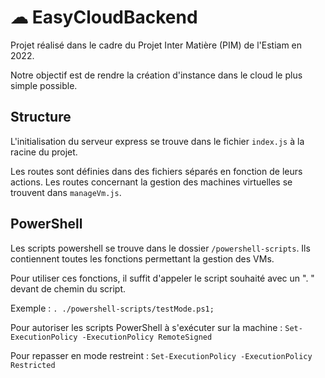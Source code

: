 # ☁ EasyCloudBackend

Projet réalisé dans le cadre du Projet Inter Matière (PIM) de l'Estiam en 2022.

Notre objectif est de rendre la création d'instance dans le cloud le plus simple possible.


## Structure
L'initialisation du serveur express se trouve dans le fichier ```index.js``` à la racine du projet.

Les routes sont définies dans des fichiers séparés en fonction de leurs actions. Les routes concernant la gestion des machines virtuelles se trouvent dans ```manageVm.js```.

## PowerShell
Les scripts powershell se trouve dans le dossier ```/powershell-scripts```.
Ils contiennent toutes les fonctions permettant la gestion des VMs.

Pour utiliser ces fonctions, il suffit d'appeler le script souhaité avec un ". " devant de chemin du script.

Exemple : ```. ./powershell-scripts/testMode.ps1;```

Pour autoriser les scripts PowerShell à s'exécuter sur la machine :
```Set-ExecutionPolicy -ExecutionPolicy RemoteSigned```

Pour repasser en mode restreint :
```Set-ExecutionPolicy -ExecutionPolicy Restricted```